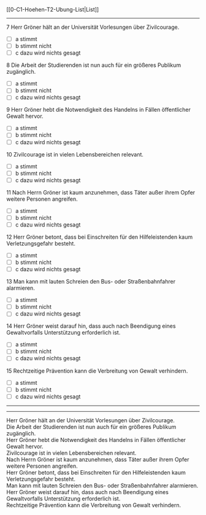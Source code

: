[[0-C1-Hoehen-T2-Ubung-List|List]]

---

7 Herr Gröner hält an der Universität Vorlesungen über Zivilcourage.  
- [ ] a stimmt  
- [ ] b stimmt nicht  
- [ ] c dazu wird nichts gesagt  

8 Die Arbeit der Studierenden ist nun auch für ein größeres Publikum zugänglich.  
- [ ] a stimmt  
- [ ] b stimmt nicht  
- [ ] c dazu wird nichts gesagt  

9 Herr Gröner hebt die Notwendigkeit des Handelns in Fällen öffentlicher Gewalt hervor.  
- [ ] a stimmt  
- [ ] b stimmt nicht  
- [ ] c dazu wird nichts gesagt  

10 Zivilcourage ist in vielen Lebensbereichen relevant.  
- [ ] a stimmt  
- [ ] b stimmt nicht  
- [ ] c dazu wird nichts gesagt  

11 Nach Herrn Gröner ist kaum anzunehmen, dass Täter außer ihrem Opfer weitere Personen angreifen.  
- [ ] a stimmt  
- [ ] b stimmt nicht  
- [ ] c dazu wird nichts gesagt  

12 Herr Gröner betont, dass bei Einschreiten für den Hilfeleistenden kaum Verletzungsgefahr besteht.  
- [ ] a stimmt  
- [ ] b stimmt nicht  
- [ ] c dazu wird nichts gesagt  

13 Man kann mit lauten Schreien den Bus- oder Straßenbahnfahrer alarmieren.  
- [ ] a stimmt  
- [ ] b stimmt nicht  
- [ ] c dazu wird nichts gesagt  

14 Herr Gröner weist darauf hin, dass auch nach Beendigung eines Gewaltvorfalls Unterstützung erforderlich ist.  
- [ ] a stimmt  
- [ ] b stimmt nicht  
- [ ] c dazu wird nichts gesagt  

15 Rechtzeitige Prävention kann die Verbreitung von Gewalt verhindern.  
- [ ] a stimmt  
- [ ] b stimmt nicht  
- [ ] c dazu wird nichts gesagt  

---
---

Herr Gröner hält an der Universität Vorlesungen über Zivilcourage.  
Die Arbeit der Studierenden ist nun auch für ein größeres Publikum zugänglich.  
Herr Gröner hebt die Notwendigkeit des Handelns in Fällen öffentlicher Gewalt hervor.  
Zivilcourage ist in vielen Lebensbereichen relevant.  
Nach Herrn Gröner ist kaum anzunehmen, dass Täter außer ihrem Opfer weitere Personen angreifen.  
Herr Gröner betont, dass bei Einschreiten für den Hilfeleistenden kaum Verletzungsgefahr besteht.  
Man kann mit lauten Schreien den Bus- oder Straßenbahnfahrer alarmieren.  
Herr Gröner weist darauf hin, dass auch nach Beendigung eines Gewaltvorfalls Unterstützung erforderlich ist.  
Rechtzeitige Prävention kann die Verbreitung von Gewalt verhindern.
